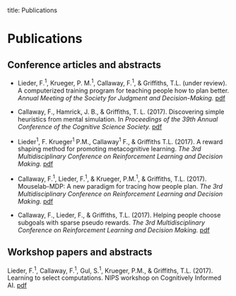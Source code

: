 title: Publications

# Publications

## Conference articles and abstracts

- Lieder, F.<sup>1</sup>, Krueger, P. M.<sup>1</sup>, Callaway, F.<sup>1</sup>, & Griffiths, T.L. (under review). A computerized training program for teaching people how to plan better. _Annual Meeting of the Society for Judgment and Decision-Making._ [pdf](https://osf.io/preprints/psyarxiv/uj8ys/)

- Callaway, F., Hamrick, J. B., & Griffiths, T. L. (2017). Discovering simple heuristics from mental simulation. In _Proceedings of the 39th Annual Conference of the Cognitive Science Society._ [pdf](https://osf.io/wrqtp/)

- Lieder<sup>1</sup>, F. Krueger<sup>1</sup> P.M., Callaway<sup>1</sup> F., & Griffiths T.L. (2017). A reward shaping method for promoting metacognitive learning. _The 3rd Multidisciplinary Conference on Reinforcement Learning and Decision Making._ [pdf](https://osf.io/preprints/psyarxiv/qj346/)

- Callaway, F.<sup>1</sup>, Lieder, F.<sup>1</sup>, & Krueger, P.M.<sup>1</sup>, & Griffiths, T.L. (2017). Mouselab-MDP: A new paradigm for tracing how people plan. _The 3rd Multidisciplinary Conference on Reinforcement Learning and Decision Making._ [pdf](https://osf.io/7wcya)

- Callaway, F., Lieder, F., & Griffiths, T.L. (2017). Helping people choose subgoals with sparse pseudo rewards. _The 3rd Multidisciplinary Conference on Reinforcement Learning and Decision Making._ [pdf](https://osf.io/8rz37)

## Workshop papers and abstracts

Lieder, F.<sup>1</sup>, Callaway, F.<sup>1</sup>, Gul, S.<sup>1</sup>, Krueger, P.M., & Griffiths, T.L. (2017). Learning to select computations. NIPS workshop on Cognitively Informed AI. [pdf](https://arxiv.org/abs/1711.06892)